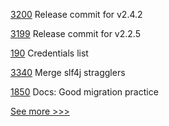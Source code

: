 
[3200](https://github.com/hyperledger/fabric/pull/3200) Release commit for v2.4.2

[3199](https://github.com/hyperledger/fabric/pull/3199) Release commit for v2.2.5

[190](https://github.com/hyperledger/aries-mobile-agent-react-native/pull/190) Credentials list

[3340](https://github.com/hyperledger/besu/pull/3340) Merge slf4j stragglers

[1850](https://github.com/hyperledger/iroha/pull/1850) Docs: Good migration practice


[See more >>>](https://start-here.hyperledger.org/pull-requests)
